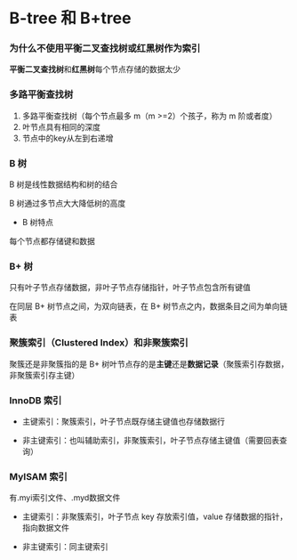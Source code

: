 # B-tree 和 B+tree


### 为什么不使用**平衡二叉查找树**或**红黑树**作为索引

**平衡二叉查找树**和**红黑树**每个节点存储的数据太少


### 多路平衡查找树

1. 多路平衡查找树（每个节点最多 m（m >=2）个孩子，称为 m 阶或者度）
2. 叶节点具有相同的深度
3. 节点中的key从左到右递增


### B 树

B 树是线性数据结构和树的结合

B 树通过多节点大大降低树的高度

* B 树特点

每个节点都存储键和数据


### B+ 树

只有叶子节点存储数据，非叶子节点存储指针，叶子节点包含所有键值

在同层 B+ 树节点之间，为双向链表，在 B+ 树节点之内，数据条目之间为单向链表


### 聚簇索引（Clustered Index）和非聚簇索引

聚簇还是非聚簇指的是 B+ 树叶节点存的是**主键**还是**数据记录**（聚簇索引存数据，非聚簇索引存主键）


### InnoDB 索引

* 主键索引：聚簇索引，叶子节点既存储主键值也存储数据行

* 非主键索引：也叫辅助索引，非聚簇索引，叶子节点存储主键值（需要回表查询）


### MyISAM 索引

有.myi索引文件、.myd数据文件

* 主键索引：非聚簇索引，叶子节点 key 存放索引值，value 存储数据的指针，指向数据文件

* 非主键索引：同主键索引
